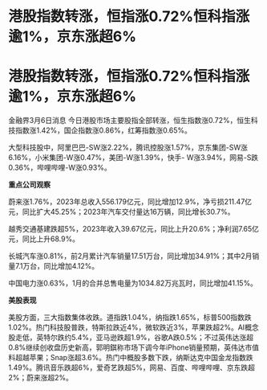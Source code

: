 # 港股指数转涨，恒指涨0.72%恒科指涨逾1%，京东涨超6%

# 港股指数转涨，恒指涨0.72%恒科指涨逾1%，京东涨超6%

金融界3月6日消息 今日港股市场主要股指全部转涨，恒生指数涨0.72%，恒生科技指数涨1.42%，国企指数涨0.86%，红筹指数涨0.65%。

大型科技股中，阿里巴巴-SW涨2.22%，腾讯控股涨1.57%，京东集团-SW涨6.16%，小米集团-W涨0.47%，美团-W涨1.39%，快手-
W涨3.94%，网易-S跌0.36%，哔哩哔哩-W涨0.93%。

**重点公司观察**

蔚来涨1.76%，2023年总收入556.179亿元，同比增加12.9%，净亏损211.47亿元，同比扩大45.25%；2023年汽车交付量达16万辆，同比增长30.7%。

越秀交通基建跌超5%，2023年收入39.67亿元，同比上升20.6%；净利润7.65亿元，同比上升68.9%。

长城汽车涨0.81%，前2月累计汽车销量17.51万台，同比增加34.91%；其中2月销量7.1万台，同比增加4.12%。

中国电力涨0.63%，1月的合并总售电量为1034.82万兆瓦时，同比增加41.15%。

**美股表现**

美股方面，三大指数集体收跌。道指跌1.04%，纳指跌1.65%，标普500指数跌1.02%。热门科技股普跌，特斯拉跌近4%，微软跌近3%，苹果跌超2%。AI概念股走低，英特尔跌约5.4%，亚马逊跌超1.9%，谷歌A跌0.5%；不过英伟达涨超0.8%继续创收盘历史新高，郭明錤称市场下调今年iPhone销量预期，英伟达市值料超越苹果；Snap涨超3.6%。热门中概股多数下跌，纳斯达克中国金龙指数跌1.49%。腾讯音乐跌超6%，爱奇艺跌超5%，网易、百度、哔哩哔哩、京东跌超2%；蔚来涨超2%。

